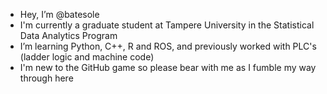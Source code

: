 - Hey, I’m @batesole
- I'm currently a graduate student at Tampere University in the Statistical Data Analytics Program
- I’m learning Python, C++, R and ROS, and previously worked with PLC's (ladder logic and machine code)
- I'm new to the GitHub game so please bear with me as I fumble my way through here

<!---
batesole/batesole is a ✨ special ✨ repository because its `README.md` (this file) appears on your GitHub profile.
You can click the Preview link to take a look at your changes.

- 💞️ I’m looking to collaborate on ...
- 👀 I’m interested in ...
--->
